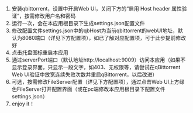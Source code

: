 1. 安装qbittorrent，设置中开启Web UI，关闭下方的“启用 Host header 属性验证”，按需修改用户名和密码
2. 运行一次，会在本应用根目录下生成settings.json配置文件
3. 修改配置文件settings.json中的qbHost为当前qbittorrent的webUI地址，默认为8080端口（详见下方配置项），如已了解对应配置项，可于此步提前修改好
4. 点击托盘图标重启本应用
5. 通过serverPort端口（默认地址http://localhost:9009）访问本应用（如果不显示登录界面，只显示一段文字，如403、无权限等，请尝试在qBittorrent Web UI验证中放宽连续失败次数并重启qBittorrent，以后改进）
6. 可选，按需修改FileServer配置（详见下方配置项），通过点击Web UI上方绿色FileServer打开配置界面（或在pc端修改本应用根目录下配置文件settings.json）
7. enjoy it！
